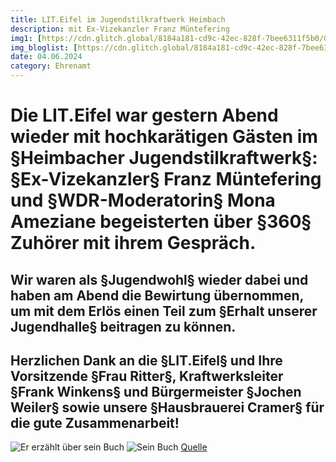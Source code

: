 ```yaml
---
title: LIT.Eifel im Jugendstilkraftwerk Heimbach
description: mit Ex-Vizekanzler Franz Müntefering
img1: [https://cdn.glitch.global/8184a181-cd9c-42ec-828f-7bee6311f5b0/GruppenbildJW.jpg?v=1750710545548]#img-right
img_bloglist: [https://cdn.glitch.global/8184a181-cd9c-42ec-828f-7bee6311f5b0/Website%20Titelbild%20.png?v=1750710539055]
date: 04.06.2024
category: Ehrenamt
---
```


# Die LIT.Eifel war gestern Abend wieder mit hochkarätigen Gästen im §Heimbacher Jugendstilkraftwerk§: §Ex-Vizekanzler§ Franz Müntefering und §WDR-Moderatorin§ Mona Ameziane begeisterten über §360§ Zuhörer mit ihrem Gespräch.
## Wir waren als §Jugendwohl§ wieder dabei und haben am Abend die Bewirtung übernommen, um mit dem Erlös einen Teil zum §Erhalt unserer Jugendhalle§ beitragen zu können.
## Herzlichen Dank an die §LIT.Eifel§ und Ihre Vorsitzende §Frau Ritter§, Kraftwerksleiter §Frank Winkens§ und Bürgermeister §Jochen Weiler§ sowie unsere §Hausbrauerei Cramer§ für die gute Zusammenarbeit!
![Er erzählt über sein Buch](https://cdn.glitch.global/8184a181-cd9c-42ec-828f-7bee6311f5b0/Er%20erz%C3%A4hltwas.jpg?v=1750710542666)
![Sein Buch](https://cdn.glitch.global/8184a181-cd9c-42ec-828f-7bee6311f5b0/Sein%20Buch.jpg?v=1750710548235)
[Quelle](https://www.instagram.com/p/C8-rM5uI3ZY/?img_index=1)